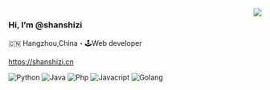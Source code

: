 <img align="right" src="https://github-readme-stats.vercel.app/api?username=shanshizi&show_icons=true&icon_color=805AD5&text_color=718096&bg_color=ffffff&hide_title=true" />

### Hi, I’m @shanshizi

🇨🇳 Hangzhou,China・🕹Web developer

https://shanshizi.cn

![Python](https://img.shields.io/badge/-Python-192133?style=flat-square&logo=python&logoColor=white)
![Java](https://img.shields.io/badge/-Django-192133?style=flat-square&logo=figma&logoColor=white)
![Php](https://img.shields.io/badge/-PHP-192133?style=flat-square&logo=figma&logoColor=white)
![Javacript](https://img.shields.io/badge/-MySQL-192133?style=flat-square&logo=figma&logoColor=white)
![Golang](https://img.shields.io/badge/-Redis-192133?style=flat-square&logo=redis&logoColor=white)

<!---
shanshizi/shanshizi is a ✨ special ✨ repository because its `README.md` (this file) appears on your GitHub profile.
You can click the Preview link to take a look at your changes.
--->
